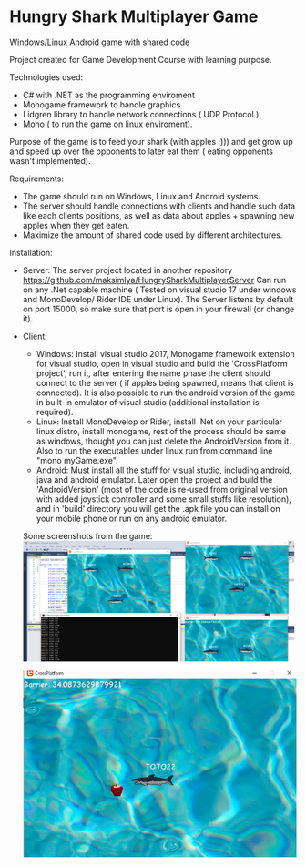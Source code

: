 # Hungry Shark Multiplayer Game
Windows/Linux Android game with shared code

Project created for Game Development Course with learning purpose.

Technologies used:

- C# with .NET as the programming enviroment
- Monogame framework to handle graphics
- Lidgren library to handle network connections ( UDP Protocol ).
- Mono ( to run the game on linux enviroment).


Purpose of the game is to feed your shark (with apples ;))) and get grow up and speed up over the opponents to later eat them ( eating opponents wasn't implemented).

Requirements:
- The game should run on Windows, Linux and Android systems.
- The server should handle connections with clients and handle such data like each clients positions, as well as data about apples + spawning new apples when they get eaten.
- Maximize the amount of shared code used by different architectures.



Installation:
* Server: 
The server project located in another repository https://github.com/maksimlya/HungrySharkMultiplayerServer 
Can run on any .Net capable machine ( Tested on visual studio 17 under windows and MonoDevelop/ Rider IDE under Linux).
The Server listens by default on port 15000, so make sure that port is open in your firewall (or change it).

* Client: 
  - Windows: Install visual studio 2017, Monogame framework extension for visual studio, open in visual studio and build the 'CrossPlatform project', run it, after entering the name phase the client should connect to the server ( if apples being spawned, means that client is connected). It is also possible to run the android version of the game in built-in emulator of visual studio (additional installation is required).
  - Linux: Install MonoDevelop or Rider, install .Net on your particular linux distro, install monogame, rest of the process should be same as windows, thought you can just delete the AndroidVersion from it. Also to run the executables under linux run from command line "mono myGame.exe".
  - Android: Must install all the stuff for visual studio, including android, java and android emulator. Later open the project and build the 'AndroidVersion' (most of the code is re-used from original version with added joystick controller and some small stuffs like resolution), and in 'build' directory you will get the .apk file you can install on your mobile phone or run on any android emulator.
  
  Some screenshots from the game:
  <img src="screenshots/1.png"/>
  <img src="screenshots/2.png"/>
